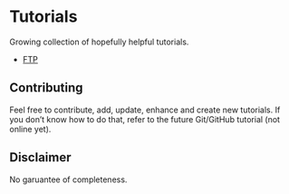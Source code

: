 # Tutorials

Growing collection of hopefully helpful tutorials.

- [FTP](FTP.md)

## Contributing

Feel free to contribute, add, update, enhance and create new tutorials. If you don’t know how to do that, refer to the future Git/GitHub tutorial (not online yet).

## Disclaimer

No garuantee of completeness.
